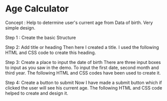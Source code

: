 # Age Calculator 

Concept : Help to determine user's current age from Data of birth. Very simple design. 

Step 1 : Create the basic Structure 

Step 2: Add title or heading
Then here I created a title. I used the following HTML and CSS code to create this heading.

Step 3: Create a place to input the date of birth
There are three input boxes to input as you saw in the demo. To input the first date, second month and third year. The following HTML and CSS codes have been used to create it.

Step 4: Create a button to submit
Now I have made a submit button which if clicked the user will see his current age. The following HTML and CSS code helped to create and design it.

